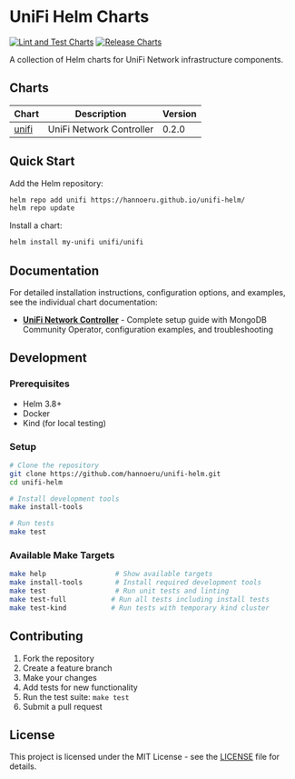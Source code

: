 # UniFi Helm Charts

[![Lint and Test Charts](https://github.com/hannoeru/unifi-helm/actions/workflows/lint-test.yaml/badge.svg)](https://github.com/hannoeru/unifi-helm/actions/workflows/lint-test.yaml)
[![Release Charts](https://github.com/hannoeru/unifi-helm/actions/workflows/release.yaml/badge.svg)](https://github.com/hannoeru/unifi-helm/actions/workflows/release.yaml)

A collection of Helm charts for UniFi Network infrastructure components.

## Charts

| Chart | Description | Version |
|-------|-------------|---------|
| [unifi](charts/unifi/) | UniFi Network Controller | 0.2.0 |

## Quick Start

Add the Helm repository:

```bash
helm repo add unifi https://hannoeru.github.io/unifi-helm/
helm repo update
```

Install a chart:

```bash
helm install my-unifi unifi/unifi
```

## Documentation

For detailed installation instructions, configuration options, and examples, see the individual chart documentation:

- **[UniFi Network Controller](charts/unifi/README.md)** - Complete setup guide with MongoDB Community Operator, configuration examples, and troubleshooting

## Development

### Prerequisites

- Helm 3.8+
- Docker
- Kind (for local testing)

### Setup

```bash
# Clone the repository
git clone https://github.com/hannoeru/unifi-helm.git
cd unifi-helm

# Install development tools
make install-tools

# Run tests
make test
```

### Available Make Targets

```bash
make help                 # Show available targets
make install-tools        # Install required development tools
make test                 # Run unit tests and linting
make test-full           # Run all tests including install tests
make test-kind           # Run tests with temporary kind cluster
```

## Contributing

1. Fork the repository
2. Create a feature branch
3. Make your changes
4. Add tests for new functionality
5. Run the test suite: `make test`
6. Submit a pull request

## License

This project is licensed under the MIT License - see the [LICENSE](LICENSE) file for details.